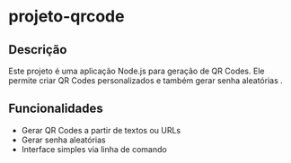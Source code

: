 # projeto-qrcode
## Descrição

Este projeto é uma aplicação Node.js para geração de QR Codes. Ele permite criar QR Codes personalizados e também gerar senha aleatórias .

## Funcionalidades

- Gerar QR Codes a partir de textos ou URLs
- Gerar senha aleatórias 
- Interface simples via linha de comando




